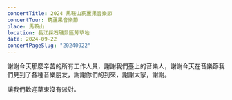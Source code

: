 ```yaml
---
concertTitle: 2024 馬鞍山葫蘆果音樂節
concertTour: 葫蘆果音樂節
place: 馬鞍山
location: 長江採石磯景區芳草地
date: 2024-09-22
concertPageSlug: "20240922"
---
```

謝謝今天那麼辛苦的所有工作人員，謝謝我們臺上的音樂人，謝謝今天在音樂節我們見到了各種音樂朋友，謝謝你們的到來，謝謝大家，謝謝。

讓我們歡迎草東沒有派對。